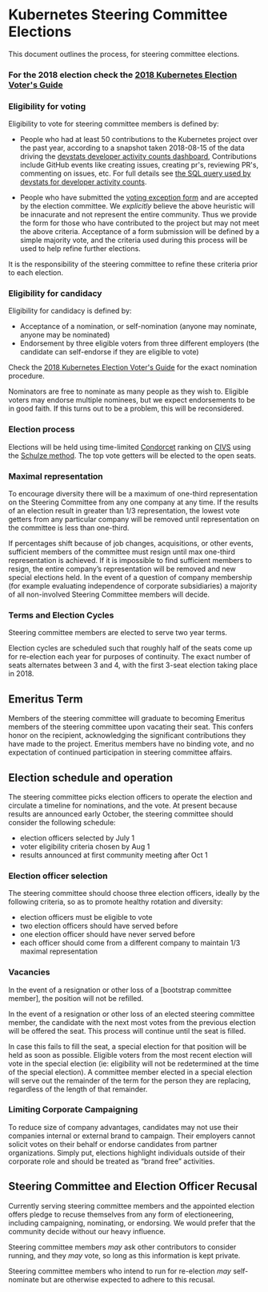 # Kubernetes Steering Committee Elections

This document outlines the process, for steering committee elections.

### For the 2018 election check the [2018 Kubernetes Election Voter's Guide][voter-guide]

### Eligibility for voting

Eligibility to vote for steering committee members is defined by:

* People who had at least 50 contributions to the Kubernetes project over
  the past year, according to a snapshot taken 2018-08-15 of the data driving
  the [devstats developer activity counts dashboard][devstats-dashboard],
  Contributions include GitHub events like creating issues, creating pr's,
  reviewing PR's, commenting on issues, etc. For full details see
  [the SQL query used by devstats for developer activity counts][devstats-sql].

* People who have submitted the [voting exception form] and are accepted by
  the election committee. We *explicitly* believe the above heuristic will be
  innacurate and not represent the entire community.  Thus we provide the form
  for those who have contributed to the project but may not meet the above
  criteria.  Acceptance of a form submission will be defined by a simple
  majority vote, and the criteria used during this process will be used to
  help refine further elections.

It is the responsibility of the steering committee to refine these criteria
prior to each election.

### Eligibility for candidacy

Eligibility for candidacy is defined by:

* Acceptance of a nomination, or self-nomination (anyone may nominate, anyone
  may be nominated)
* Endorsement by three eligible voters from three different employers (the
  candidate can self-endorse if they are eligible to vote)

Check the [2018 Kubernetes Election Voter's Guide][candidacy] for the exact 
nomination procedure. 

Nominators are free to nominate as many people as they wish to. Eligible
voters may endorse multiple nominees, but we expect endorsements to be in
good faith.  If this turns out to be a problem, this will be reconsidered.

### Election process

Elections will be held using time-limited [Condorcet] ranking on [CIVS]
using the [Schulze method]. The top vote getters will be elected to the open
seats.

### Maximal representation

To encourage diversity there will be a maximum of one-third representation on
the Steering Committee from any one company at any time. If the results of an
election result in greater than 1/3 representation, the lowest vote getters
from any particular company will be removed until representation on the
committee is less than one-third.

If percentages shift because of job changes, acquisitions, or other events,
sufficient members of the committee must resign until max one-third
representation is achieved. If it is impossible to find sufficient members to
resign, the entire company’s representation will be removed and new special
elections held. In the event of a question of company membership (for example
evaluating independence of corporate subsidiaries) a majority of all
non-involved Steering Committee members will decide.

### Terms and Election Cycles

Steering committee members are elected to serve two year terms.

Election cycles are scheduled such that roughly half of the seats come up for
re-election each year for purposes of continuity.  The exact number of seats
alternates between 3 and 4, with the first 3-seat election taking place in
2018.

## Emeritus Term

Members of the steering committee will graduate to becoming Emeritus members of
the steering committee upon vacating their seat.  This confers honor on the
recipient, acknowledging the significant contributions they have made to the
project. Emeritus members have no binding vote, and no expectation of continued
participation in steering committee affairs.

## Election schedule and operation

The steering committee picks election officers to operate the election and
circulate a timeline for nominations, and the vote. At present because results
are announced early October, the steering committee should consider the
following schedule:

- election officers selected by July 1
- voter eligibility criteria chosen by Aug 1
- results announced at first community meeting after Oct 1

### Election officer selection

The steering committee should choose three election officers, ideally by the
following criteria, so as to promote healthy rotation and diversity:

- election officers must be eligible to vote
- two election officers should have served before
- one election officer should have never served before
- each officer should come from a different company to maintain 1/3 maximal
  representation

### Vacancies

In the event of a resignation or other loss of a [bootstrap committee member],
the position will not be refilled.

In the event of a resignation or other loss of an elected steering committee
member, the candidate with the next most votes from the previous election will
be offered the seat.  This process will continue until the seat is filled.

In case this fails to fill the seat, a special election for that position will
be held as soon as possible. Eligible voters from the most recent election
will vote in the special election (ie: eligibility will not be redetermined
at the time of the special election). A committee member elected in a special
election will serve out the remainder of the term for the person they are
replacing, regardless of the length of that remainder.

### Limiting Corporate Campaigning

To reduce size of company advantages, candidates may not use their companies
internal or external brand to campaign.  Their employers cannot solicit votes
on their behalf or endorse candidates from partner organizations.  Simply put,
elections highlight individuals outside of their corporate role and should be
treated as “brand free” activities.

## Steering Committee and Election Officer Recusal

Currently serving steering committee members and the appointed election offers
pledge to recuse themselves from any form of electioneering, including
campaigning, nominating, or endorsing. We would prefer that the community
decide without our heavy influence.

Steering committee members _may_ ask other contributors to consider running,
and they _may_ vote, so long as this information is kept private.

Steering committee members who intend to run for re-election _may_
self-nominate but are otherwise expected to adhere to this recusal.


[Condorcet]: https://en.wikipedia.org/wiki/Condorcet_method
[CIVS]: http://civs.cs.cornell.edu/
[Schulze method]: https://en.wikipedia.org/wiki/Schulze_method

[kubernetes/community/events/elections/README.md]: https://git.k8s.io/community/events/elections/README.md
[voting exception form]: https://www.surveymonkey.com/r/k8s-sc-election-2018

[devstats-sql]: https://github.com/cncf/devstats/blob/master/metrics/shared/project_developer_stats.sql
[devstats-dashboard]: https://k8s.devstats.cncf.io/d/13/developer-activity-counts-by-repository-group?orgId=1&var-period_name=Last%20year&var-metric=contributions&var-repogroup_name=All


[bootstramp committee member]: https://github.com/kubernetes/steering#initial-bootstrap-committee
[voter-guide]: https://github.com/kubernetes/community/tree/master/events/elections/2018
[candidacy]: https://github.com/kubernetes/community/tree/master/events/elections/2018#candidacy-process
